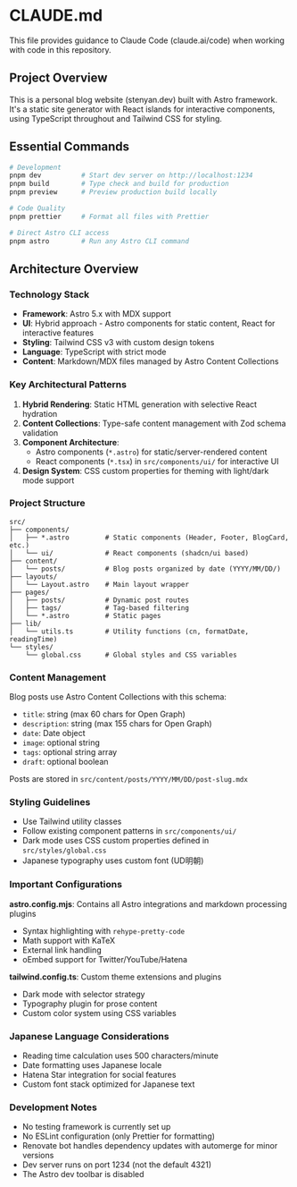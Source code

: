 # CLAUDE.md

This file provides guidance to Claude Code (claude.ai/code) when working with code in this repository.

## Project Overview

This is a personal blog website (stenyan.dev) built with Astro framework. It's a static site generator with React islands for interactive components, using TypeScript throughout and Tailwind CSS for styling.

## Essential Commands

```bash
# Development
pnpm dev          # Start dev server on http://localhost:1234
pnpm build        # Type check and build for production
pnpm preview      # Preview production build locally

# Code Quality
pnpm prettier     # Format all files with Prettier

# Direct Astro CLI access
pnpm astro        # Run any Astro CLI command
```

## Architecture Overview

### Technology Stack

- **Framework**: Astro 5.x with MDX support
- **UI**: Hybrid approach - Astro components for static content, React for interactive features
- **Styling**: Tailwind CSS v3 with custom design tokens
- **Language**: TypeScript with strict mode
- **Content**: Markdown/MDX files managed by Astro Content Collections

### Key Architectural Patterns

1. **Hybrid Rendering**: Static HTML generation with selective React hydration
2. **Content Collections**: Type-safe content management with Zod schema validation
3. **Component Architecture**:
   - Astro components (`*.astro`) for static/server-rendered content
   - React components (`*.tsx`) in `src/components/ui/` for interactive UI
4. **Design System**: CSS custom properties for theming with light/dark mode support

### Project Structure

```
src/
├── components/
│   ├── *.astro         # Static components (Header, Footer, BlogCard, etc.)
│   └── ui/             # React components (shadcn/ui based)
├── content/
│   └── posts/          # Blog posts organized by date (YYYY/MM/DD/)
├── layouts/
│   └── Layout.astro    # Main layout wrapper
├── pages/
│   ├── posts/          # Dynamic post routes
│   ├── tags/           # Tag-based filtering
│   └── *.astro         # Static pages
├── lib/
│   └── utils.ts        # Utility functions (cn, formatDate, readingTime)
└── styles/
    └── global.css      # Global styles and CSS variables
```

### Content Management

Blog posts use Astro Content Collections with this schema:

- `title`: string (max 60 chars for Open Graph)
- `description`: string (max 155 chars for Open Graph)
- `date`: Date object
- `image`: optional string
- `tags`: optional string array
- `draft`: optional boolean

Posts are stored in `src/content/posts/YYYY/MM/DD/post-slug.mdx`

### Styling Guidelines

- Use Tailwind utility classes
- Follow existing component patterns in `src/components/ui/`
- Dark mode uses CSS custom properties defined in `src/styles/global.css`
- Japanese typography uses custom font (UD明朝)

### Important Configurations

**astro.config.mjs**: Contains all Astro integrations and markdown processing plugins

- Syntax highlighting with `rehype-pretty-code`
- Math support with KaTeX
- External link handling
- oEmbed support for Twitter/YouTube/Hatena

**tailwind.config.ts**: Custom theme extensions and plugins

- Dark mode with selector strategy
- Typography plugin for prose content
- Custom color system using CSS variables

### Japanese Language Considerations

- Reading time calculation uses 500 characters/minute
- Date formatting uses Japanese locale
- Hatena Star integration for social features
- Custom font stack optimized for Japanese text

### Development Notes

- No testing framework is currently set up
- No ESLint configuration (only Prettier for formatting)
- Renovate bot handles dependency updates with automerge for minor versions
- Dev server runs on port 1234 (not the default 4321)
- The Astro dev toolbar is disabled
